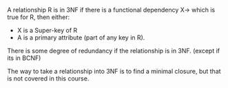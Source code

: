 A relationship R is in 3NF if there is a functional dependency X-> which is true for R, then either:
- X is a Super-key of R
- A is a primary attribute (part of any key in R).

There is some degree of redundancy if the relationship is in 3NF. (except if its in BCNF)

The way to take a relationship into 3NF is to find a minimal closure, but that is not covered in this course.
